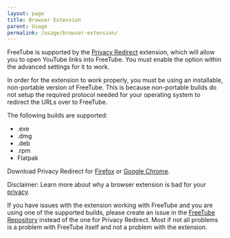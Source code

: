 ```yaml
---
layout: page
title: Browser Extension
parent: Usage
permalink: /usage/browser-extension/
---
```


FreeTube is supported by the [Privacy Redirect](https://github.com/SimonBrazell/privacy-redirect) extension, which will allow you to open YouTube links into FreeTube. You must enable the option within the advanced settings for it to work.

In order for the extension to work properly, you must be using an installable, non-portable version of FreeTube. This is because non-portable builds do not setup the required protocol needed for your operating system to redirect the URLs over to FreeTube.

The following builds are supported:

- .exe
- .dmg
- .deb
- .rpm
- Flatpak

Download Privacy Redirect for [Firefox](https://addons.mozilla.org/en-US/firefox/addon/privacy-redirect/) or [Google Chrome](https://chrome.google.com/webstore/detail/privacy-redirect/pmcmeagblkinmogikoikkdjiligflglb).

Disclaimer: Learn more about why a browser extension is bad for your [privacy](https://www.privacyguides.org/browsers/#extensions).

If you have issues with the extension working with FreeTube and you are using one of the supported builds, please create an issue in the [FreeTube Repository](https://github.com/FreeTubeApp/FreeTube) instead of the one for Privacy Redirect. Most if not all problems is a problem with FreeTube itself and not a problem with the extension.
